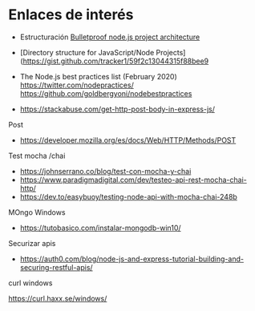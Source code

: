 # Enlaces de interés

- Estructuración [Bulletproof node.js project architecture ](https://softwareontheroad.com/ideal-nodejs-project-structure/)
- [Directory structure for JavaScript/Node Projects](https://gist.github.com/tracker1/59f2c13044315f88bee9
- The Node.js best practices list (February 2020) https://twitter.com/nodepractices/ https://github.com/goldbergyoni/nodebestpractices

- https://stackabuse.com/get-http-post-body-in-express-js/


Post

- https://developer.mozilla.org/es/docs/Web/HTTP/Methods/POST

Test mocha /chai

- https://johnserrano.co/blog/test-con-mocha-y-chai
- https://www.paradigmadigital.com/dev/testeo-api-rest-mocha-chai-http/
- https://dev.to/easybuoy/testing-node-api-with-mocha-chai-248b

MOngo Windows

- https://tutobasico.com/instalar-mongodb-win10/

Securizar apis

- https://auth0.com/blog/node-js-and-express-tutorial-building-and-securing-restful-apis/

curl windows

https://curl.haxx.se/windows/
